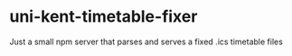 # uni-kent-timetable-fixer
Just a small npm server that parses and serves a fixed .ics timetable files
